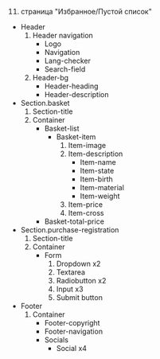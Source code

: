 11. страница "Избранное/Пустой список"
  * Header
    1. Header navigation
        * Logo 
        * Navigation
        * Lang-checker
        * Search-field
    2. Header-bg
        * Header-heading
        * Header-description
  * Section.basket
    1. Section-title
    2. Container
        * Basket-list
            * Basket-item
                1. Item-image
                2. Item-description
                    * Item-name
                    * Item-state
                    * Item-birth
                    * Item-material
                    * Item-weight
                3. Item-price
                4. Item-cross
        * Basket-total-price
  * Section.purchase-registration
    1. Section-title
    2. Container
        * Form
            1. Dropdown x2
            2. Textarea
            3. Radiobutton x2
            4. Input x3
            5. Submit button 
  * Footer
    1. Container
        * Footer-copyright
        * Footer-navigation
        * Socials
            * Social x4
 